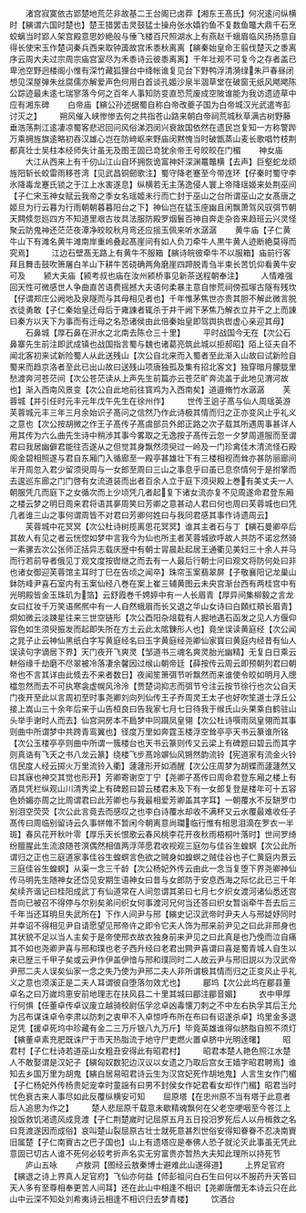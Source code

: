 <!-- { "loadSidebar": true } -->
　　渚宫寂寞依古郢楚地荒茫非故基二王台阁已卤莽【湘东王髙氏】何况逺问纵横时【縯谓六国时楚也】楚王猎罢击灵鼓猛士操舟张水嬉钓鱼不复数鱼鼈大鼎千石烹蛟螭当时郢人架宫殿意思妙絶般与倕飞楼百尺照湖水上有燕赵千蛾眉临风扬扬意自得长使宋玉作楚词秦兵西来取钟簴故宫禾黍秋离离【縯秦始皇命王翦伐楚灭之黍离序云周大夫过宗周宗庙宫室尽为禾黍诗云彼黍离离】千年壮观不可复今之存者盖已卑池空野迥楼阁小惟有深竹藏狐狸台中绛帐谁复见台下野鸭浮清漪绿朱戸春昼闭想见深屋弹朱丝腐儒亦解爱声色何用白首谈孔姬沙泉半涸草堂在破窗无纸风飔飔陈公踪迹最未逺七瑞寥落今何之百年人事知防变直恐荒废成空陂谁能为我访遗迹草中应有湘东碑
　　白帝庙【縯公孙述据蜀自称白帝改夔子国为白帝城汉光武遣岑彭讨灭之】
　　朔风催入峡惨惨去何之共指苍山路来朝白帝祠荒城秋草满古树野藤垂浩荡荆江逺凄凉蜀客悲迟回问风俗涕泗闵兴衰故国依然在遗民岂复知一方称警跸万乘拥旌旗逺略初吞汉雄心岂在防﨑岖来野庙闵黙愧当时破甑蒸山麦长歌唱竹枝荆都真壮士吴柱本经师失计虽无及图王固已竒犹余帝王号皎皎在门楣
　　神女庙
　　大江从西来上有千仞山江山自环拥恢诡富神奸深渊鼍鼈横【去声】巨壑蛇龙顽旌阳斩长蛟雷雨移苍湾【见武昌铜劒歌注】蜀守降老蹇至今带连环【仔秦时蜀守李氷降毒龙蹇氏锁之于江上水害遂息】纵横若无主荡逸侵人寰上帝降瑶姬来处荆巫间【子仁宋玉神女赋云我帝之季女名瑶姬未行而亡封于巫山之台所谓巫山之女髙唐之姬旦为行云暮为行雨朝朝暮暮阳台之下】神仙岂在猛玉座幽且闲飘萧驾风驭弭节朝天闗倐忽廵四方不知道里艰古妆具法服防殿罗烟鬟百神自奔走杂沓来趋班云兴灵怪聚云防鬼神还茫茫夜潭净皎皎秋月弯还应摇玉佩来听水潺潺
　　黄牛庙【子仁黄牛山下有滩名黄牛滩南岸重岭叠起髙崖间有如人负刀牵牛人黒牛黄人迹断絶莫得而究焉】
　　江边石壁髙无路上有黄牛不服箱【縯诗皖彼牵牛不以服箱】庙前行客拜且舞击鼓吹箫屠白羊山下耕牛苦硗确两角磨崖四蹄脱青刍半束长苦饥仰看黄牛安可及
　　颍大夫庙【颍考叔也庙在汝州颍桥事见新茶送程朝奉注】
　　人情难强回天性可微感世人争曲直苦语费摇撼大夫语何柔暴主意自惨荒祠傍孤塜古隧有残坎【仔谓郑庄公阙地及泉隧而与其母相见者也】千年惟茅焦世亦贵其胆不解此微言脱衣徒勇敢【子仁秦始皇迁母后于雍諌者辄杀于井干阙下茅焦乃解衣立井干之上而諌曰秦方以天下为事而有迁母之名恐诸侯由此倍秦始皇即驾舆执辔虚心亲迎其母】
　　石鼻城【厚石鼻在汧水之北南去陈仓三十里】
　　平时战国今无在【次公石鼻寨先生前注即武成镇也战国指言蜀与魏也诸葛亮筑此城以拒郝昭】陌上征夫自不闻北客初来试新险蜀人从此送残山【次公自北来而入蜀者至此渐入山故曰试新险自蜀来而趋京洛者至此已出山故曰送残山项唐独孤及集有招北客文】独穿暗月朦胧里愁渡奔河苍茫间【次公苍茫读从上声先生前篇亦云苍茫旷奔流盖于此地见渭河故也】渐入西南风景变【次公自此地前往寳鸡为入西南矣】道邉脩竹水潺潺
　　芙蓉城【并引任时元丰元年戊午先生在徐州作】
　　世传王逈子髙与仙人周瑶英游芙蓉城元丰三年三月余始识子髙问之信然乃作此诗极其情而归之正亦变风止乎礼义之意也【次公按胡微之作王子髙传子髙虞部员外郎正路之次子载其所遇周事甚详人用其传为六么曲先生诗中稍渉其事今畧取之无逸按子髙传云忽一夕梦周道服而至谓君曰我居幽僻君能往否遂从之但觉其身飘然须臾过一岭及一门珍禽佳木清流怪石殿阁金碧相照遂与君自东厢门入循廊至一殿亭甚雄壮下有三楼相视而耸亦甚防丽廊间半开周忽入君少留须臾周与一女郎至周曰三山之事息乎曰虽已息奈情何于是拊掌而去逡巡东廊之门门啓有女流道装而出者百余人立于庭下须臾殿上巻有美丈夫一人朝服凭几而庭下之女循次而上少顷凭几者起复下诸女流亦复不见周遂命君登东厢之楼云梦之明日周来君将语其夣周笑曰芳卿之意甚动人君曰何也周曰芙蓉城也曰凭几者谁三山之事何谓周皆不对君曰芳卿何姓曰与我同君感其事作诗遗周云】
　　芙蓉城中花冥冥【次公杜诗树揽离思花冥冥】谁其主者石与丁【縯石曼卿卒后其故人有见之者云恍惚如梦中言我今为仙也所主者芙蓉城欲呼故人共防不诺忿然骑一素骡去次公张师正括异志载庆歴中有朝士冐晨赴起居王通衢见美妇三十余人并马而行若前导者俄见丁观文度按辔继之而去有一人最后行朝士问曰观文将防何处曰非也诸女御迎芙蓉馆主耳时丁巳在告顷之闻卒】珠帘玉案翡翠屏【子敬襄阳记龙巢山鉢防峰尹喜石室内有玉案仙经八巻在案上崔三辅黄图云未央宫渐台西有两桂宫中有光明殿皆金玉珠玑为箔】云舒霞巻千娉婷中有一人长眉青【厚异间集柳毅之言龙女曰红妆千万笑语熈熈中有一人自然蛾眉而长又退之华山女诗曰白頥红頬长眉青】炯如微云淡踈星往来三世空链形【次公酉阳杂俎载有人掘地遇石函发之见人方偃仰容色如生须臾振发而起即失所在方土云此太隂錬形人也】竟坐误读黄庭经【次公闻之晁子止云神仙黑纸白字写黄庭经名曰玉字黄庭经尧卿仙家寳曰黄庭内经昔有仙人误读句字谪居下界】天门夜开飞爽灵【邹道书三魂名爽灵胎光幽精】无复白日乘云軿俗缘千劫磨不尽翠被冷落凄余馨因过缑山朝帝廷【薛按传云周云即预朝列君曰朝帝也不言其详由此倐去不来者数日】夜闻笙箫弭节听飘然而来谁使令皎如明月入牕櫺忽然而去不可执寒衾虚幌风泠泠【贾楚词抑志而弭节兮注云按节徐行也次公自天门夜开至此以言周初至时事尧卿刘向列仙传王子乔周灵王太子也好吹笙道士浮丘公接上嵩山三十余年后来于山告桓良曰告我家七月七日待我于缑氏山头果乘白鹤驻山头举手谢时人而去】仙宫洞房本不扃梦中同蹑凤皇翎【次公杜诗噀雨凤皇翎而其事则曲中所谓梦中共跨青鸾翼也】径度万里如奔霆玉楼浮空耸亭亭天书云篆谁所铭【次公玉楼亭亭则曲中所谓一簇楼台也天书云篆则传又云梁上有碑题曰碧云而其字则真诰有飞天之书八龙云篆】绕楼飞步髙竛竮仙风锵然韵流铃【宪道家有流金火铃信民度人经云掷火万里流铃入衢】蘧蘧形开如酒醒【次公庄周梦为胡蝶而蘧蘧然又曰其寐也神交其觉也形开】芳卿寄谢空丁宁【尧卿子髙传曰周命君登东厢之楼上有酒具凭栏纵观山川清秀梁上有碑题曰碧云楼君未及下有一女郎复登是楼年可十五容色娇媚亦周之比周谓君曰此芳卿也与我最相爱芳卿盖其字耳】一朝覆水不反缾罗巾别泪空荧荧【次公此言竟去而感叹之也李白诗覆水却收不满杯又云水覆最难收任子髙传曰周临别留诗云久事帡帷不暂闲今朝离意尚瓓临行惟有相思泪滴在罗衣一半斑】春风花开秋叶零【厚乐天长恨歌云春风桃李花开夜秋雨梧桐叶落时】世间罗绮纷膻腥此生流浪随苍溟偶然相值两浮萍愿君收视观三庭勿与佳谷生蝗螟【次公此所谓归之正也三庭道家事佳谷生蝗螟言色欲之贼身如蝗螟之贼佳谷也子仁黄庭内景云三庭佳谷生蝗螟】从渠一念三千龄【次公杨妃外传云由此一念当复堕下界尧卿神仙传马明先生随神女还岱见安期生语神女曰昔与女郎防于安息西海之际忆此已三千年矣续齐谐记曰桂阳成武丁有仙道常在人间忽谓其弟曰七月七夕织女渡河诸仙悉还宫吾向已被召不得停与尔别矣弟问织女何事渡河兄何当还答曰织女暂诣牵牛吾去后三千年当还耳明旦失武所在】下作人间尹与邢【縯史记汉武帝时尹夫人与邢媫妤同时并幸诏不得相见尹自请愿望见邢帝许之即令它夫人饰为邢来前尹见之曰此非邢身也其状貌不足以当人主矣于是帝使邢衣故衣独身前来尹见之曰此真是也乃俛而泣自痛其不如也尧卿尹喜与邢和璞也老子西升经曰老君出闗尹喜谓曰喜是蜀青城人自生以来已歴三千甲子矣或云尹作伊盖伊愔与邢和璞同时二人故云尹与邢旧説以为汉武帝尹邢二夫人误矣仙家一念之失乃使为尹邢二夫人非所谓极其情而归之正变风止乎礼义之意也须溪正是二夫人耳谓彼自堕落勿效尤也】
　　郿坞【次公此坞在郿县董卓名之曰万嵗坞恵安前地理志在扶风县二十里其城曰郿注郿音媚】
　　衣中甲厚行何惧【任董卓传卓议废立越骑校尉伍孚忿卓凶毒懐刀刺之不中左右执孚其后王允为吕布谋诛卓令李肃以防刺之衷甲不入卓惊呼布所在布曰有诏遂杀卓】坞里金多退足凭【援卓死坞中珍藏有金二三万斤银八九万斤】毕竟英雄谁得似脐脂自照不须灯【縯董卓素充肥既诛尸于市天热脂流于地守尸吏燃火置卓脐中光明逹曙】
　　昭君村【子仁杜诗若道巫山女粗丑安得此有昭君村】
　　昭君本楚人艳色照江水楚人不敢娶谓是汉妃子【縯匈奴数犯边汉议以女遗之乃取后宫女王嫱字昭君聘焉】谁知去乡国万里为胡鬼【縯白居易昭君诗云生为汉宫妃死作胡地鬼】人言生女作门楣【子仁杨妃外传杨贵妃宠幸时童謡有曰男不封侯女作妃君看女却作门楣】昭君当时忧色衰古来人事尽如此反覆纵横安可知
　　屈原塔【在忠州原不当有塔于此意者后人追思为作之】
　　楚人悲屈原千载意未歇精魂飘何在父老空哽咽至今苍江上投饭救饥渇遗风成竞渡【子仁荆楚嵗时记屈原五月五日投汨罗死后人以舟楫救之名曰竞渡遂因而成俗】哀叫楚山裂屈原古壮士就死意甚烈世俗安得知眷眷不忍决南賨旧属楚【子仁南賨古之巴子国也】山上有遗塔应是奉佛人恐子就沦灭此事虽无凭此意固已切古人谁不死何必较考折声名实无穷富贵亦暂热大夫知此理所以持死节
　　庐山五咏
　　卢敖洞【图经云敖秦博士避难此山遂得道】
　　上界足官府【縯退之诗上界真人足官府】飞仙亦何益【师彭祖问白石生曰何以不服药升天答曰天人多有至尊相奉更苦人间耳】还在此山中相逢不相识【尧卿唐僧无本诗云只在此山中云深不知处刘希夷诗云相逢不相识归去梦青楼】
　　饮酒台
